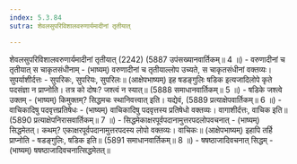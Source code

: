 ```yaml
---
index: 5.3.84
sutra: शेवलसुपरिविशालवरुणार्यमादीनां तृतीयात्

---
```

 शेवलसुपरिविशालवरुणार्यमादीनां तृतीयात् (2242) (5887 उपंसख्यानवार्तिकम्॥ 4 ॥) - वरुणादीनां च तृतीयात् स चाकृतसंधीनाम् - (भाष्यम्) वरुणादीनां च तृतीयाल्लोप उच्यते, स चाकृतसंधीनां वक्तव्यः। सुपर्याशीर्दत्तः - सुपरिकः, सुपरियः, सुपरिलः॥ (आक्षेपभाष्यम्) इह षडङ्गुलिः षडिक इत्यजादिलोपे कृते पदसंज्ञा न प्राप्नोति। तत्र को दोषः? जश्त्वं न स्यात्॥ (5888 समाधानवार्तिकम्॥ 5 ॥) - षडिके जश्त्वे उक्तम् - (भाष्यम्) किमुक्तम्?  सिद्धमचः स्थानिवत्त्वात् इति। यद्येवं, (5889 प्रत्याक्षेपवार्तिकम्॥ 6 ॥) - वाचिकादिषु पदवृत्तप्रतिषेधः - (भाष्यम्) वाचिकादिषु पदवृत्तस्य प्रतिषेधो वक्तव्यः। वागाशीर्दत्तः, वाचिक इति॥ (5890 प्रत्याक्षेपनिरासवार्तिकम्॥ 7 ॥) - सिद्धमेकाक्षरपूर्वपदानामुत्तरपदलोपवचनात् - (भाष्यम्) सिद्धमेतत्। कथम्? एकाक्षरपूर्वपदानामुत्तरपदस्य लोपो वक्तव्यः। वाचिकः॥ (आक्षेपभाष्यम्) इहापि तर्हि प्राप्नोति - षडङ्गुलिः, षडिक इति॥ (5891 समाधानवार्तिकम्॥ 8 ॥) - षषष्ठाजादिवचनात् सिद्धम् - (भाष्यम्) षषष्ठाजादिवचनात्सिद्धमेतत्॥ 